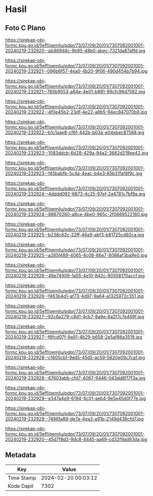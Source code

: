 # Hasil

## Foto C Plano

https://sirekap-obj-formc.kpu.go.id/5eff/pemilu/pdpr/73/07/09/20/01/7307092001001-20240219-232920--ab469d4c-9b95-48b0-abec-7321da87affd.jpg

https://sirekap-obj-formc.kpu.go.id/5eff/pemilu/pdpr/73/07/09/20/01/7307092001001-20240219-232921--096b6f57-4ea0-4b20-9f06-490d454b7b94.jpg

https://sirekap-obj-formc.kpu.go.id/5eff/pemilu/pdpr/73/07/09/20/01/7307092001001-20240219-232921--765b9553-a64e-4e01-b881-99cfc96d7592.jpg

https://sirekap-obj-formc.kpu.go.id/5eff/pemilu/pdpr/73/07/09/20/01/7307092001001-20240219-232922--4f0e45b2-23df-4e22-a9b5-94ec847070b9.jpg

https://sirekap-obj-formc.kpu.go.id/5eff/pemilu/pdpr/73/07/09/20/01/7307092001001-20240219-232922--b1c1aae8-cf6f-442b-b03a-e04ebec87588.jpg

https://sirekap-obj-formc.kpu.go.id/5eff/pemilu/pdpr/73/07/09/20/01/7307092001001-20240219-232923--1083ddcb-6d28-429a-94a2-3682d219ee42.jpg

https://sirekap-obj-formc.kpu.go.id/5eff/pemilu/pdpr/73/07/09/20/01/7307092001001-20240219-232923--f45babfb-5c4a-4eac-b4e3-85b31faf8f9c.jpg

https://sirekap-obj-formc.kpu.go.id/5eff/pemilu/pdpr/73/07/09/20/01/7307092001001-20240219-232924--4dddd092-6873-4c25-97ef-2a4781c7bf9a.jpg

https://sirekap-obj-formc.kpu.go.id/5eff/pemilu/pdpr/73/07/09/20/01/7307092001001-20240219-232924--88670260-a8ce-4be0-965c-2f0669522180.jpg

https://sirekap-obj-formc.kpu.go.id/5eff/pemilu/pdpr/73/07/09/20/01/7307092001001-20240219-232925--b238c62c-22ff-46a9-abf3-b81725cd92ca.jpg

https://sirekap-obj-formc.kpu.go.id/5eff/pemilu/pdpr/73/07/09/20/01/7307092001001-20240219-232925--a285f489-4065-4c08-86e7-8086af3ba9e0.jpg

https://sirekap-obj-formc.kpu.go.id/5eff/pemilu/pdpr/73/07/09/20/01/7307092001001-20240219-232926--49e74909-1a55-4e10-842c-90558170accf.jpg

https://sirekap-obj-formc.kpu.go.id/5eff/pemilu/pdpr/73/07/09/20/01/7307092001001-20240219-232926--f463b4d1-af73-4d97-9a64-a1325972c351.jpg

https://sirekap-obj-formc.kpu.go.id/5eff/pemilu/pdpr/73/07/09/20/01/7307092001001-20240219-232927--92c6a279-c8d1-4cb7-8a9e-8a2f7c7e469f.jpg

https://sirekap-obj-formc.kpu.go.id/5eff/pemilu/pdpr/73/07/09/20/01/7307092001001-20240219-232927--f6fcd07f-9a91-4b29-b658-2e5af86a3519.jpg

https://sirekap-obj-formc.kpu.go.id/5eff/pemilu/pdpr/73/07/09/20/01/7307092001001-20240219-232928--c1605cb1-9ed5-45d5-ac59-5820e09c7ca1.jpg

https://sirekap-obj-formc.kpu.go.id/5eff/pemilu/pdpr/73/07/09/20/01/7307092001001-20240219-232928--67603abb-cfd7-4067-9446-043dd8f17f3a.jpg

https://sirekap-obj-formc.kpu.go.id/5eff/pemilu/pdpr/73/07/09/20/01/7307092001001-20240219-232929--e347a4e9-6194-4c01-aeb4-9e5e45d0f77e.jpg

https://sirekap-obj-formc.kpu.go.id/5eff/pemilu/pdpr/73/07/09/20/01/7307092001001-20240219-232929--7496fa89-de7a-4ea3-a91b-2149d438cfd7.jpg

https://sirekap-obj-formc.kpu.go.id/5eff/pemilu/pdpr/73/07/09/20/01/7307092001001-20240219-232920--45d7f8d3-9dc8-4445-aa69-cd32f9ad93da.jpg


## Metadata

| Key        | Value               |
| ---------- | ------------------- |
| Time Stamp | 2024-02-20 00:03:12 |
| Kode Dapil | 7302                |



